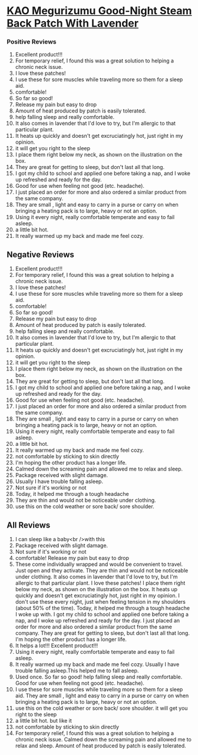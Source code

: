# [KAO Megurizumu Good-Night Steam Back Patch With Lavender](https://products.checkmycream.com/products/KAO-Megurizumu-Good-Night-Steam-Back-Patch-With-Lavender.html)

### Positive Reviews

<ol>
      <li>Excellent product!!!</li>
      <li>For temporary relief, I found this was a great solution to helping a chronic neck issue.  </li>
      <li>I love these patches!</li>
      <li>I use these for sore muscles while traveling more so them for a sleep aid.</li>
      <li>comfortable!</li>
      <li>So far so good!</li>
      <li>Release my pain but easy to drop</li>
      <li>Amount of heat produced by patch is easily tolerated.</li>
      <li>help falling sleep and really comfortable.</li>
      <li>It also comes in lavender that I&#x27;d love to try, but I&#x27;m allergic to that particular plant.  </li>
      <li>It heats up quickly and doesn&#x27;t get excruciatingly hot, just right in my opinion.</li>
      <li>it will get you right to the sleep</li>
      <li>I place them right below my neck, as shown on the illustration on the box.</li>
      <li>They are great for getting to sleep, but don&#x27;t last all that long.</li>
      <li>I got my child to school and applied one before taking a nap, and I woke up refreshed and ready for the day.</li>
      <li>Good for use when feeling not good (etc. headache).</li>
      <li>I just placed an order for more and also ordered a similar product from the same company.</li>
      <li>They are small , light and easy to carry in a purse or carry on when bringing a heating pack is to large, heavy or not an option.</li>
      <li>Using it every night, really comfortable temperate and easy to fail asleep.</li>
      <li>a little bit hot.</li>
      <li>It really warmed up my back and made me feel cozy.</li>
</ol>


<h2>Negative Reviews</h2>
<ol>
<li> Excellent product!!!</li>
<li> For temporary relief, I found this was a great solution to helping a chronic neck issue.  </li>
<li> I love these patches!</li>
<li> I use these for sore muscles while traveling more so them for a sleep aid.</li>
<li> comfortable!</li>
<li> So far so good!</li>
<li> Release my pain but easy to drop</li>
<li> Amount of heat produced by patch is easily tolerated.</li>
<li> help falling sleep and really comfortable.</li>
<li> It also comes in lavender that I&#x27;d love to try, but I&#x27;m allergic to that particular plant.  </li>
<li> It heats up quickly and doesn&#x27;t get excruciatingly hot, just right in my opinion.</li>
<li> it will get you right to the sleep</li>
<li> I place them right below my neck, as shown on the illustration on the box.</li>
<li> They are great for getting to sleep, but don&#x27;t last all that long.</li>
<li> I got my child to school and applied one before taking a nap, and I woke up refreshed and ready for the day.</li>
<li> Good for use when feeling not good (etc. headache).</li>
<li> I just placed an order for more and also ordered a similar product from the same company.</li>
<li> They are small , light and easy to carry in a purse or carry on when bringing a heating pack is to large, heavy or not an option.</li>
<li> Using it every night, really comfortable temperate and easy to fail asleep.</li>
<li> a little bit hot.</li>
<li> It really warmed up my back and made me feel cozy.</li>
<li> not comfortable by sticking to skin directly</li>
<li> I&#x27;m hoping the other product has a longer life.</li>
<li> Calmed down the screaming pain and allowed me to relax and sleep.  </li>
<li> Package received with slight damage.</li>
<li> Usually I have trouble falling asleep.</li>
<li> Not sure if it&#x27;s working or not</li>
<li> Today, it helped me through a tough headache</li>
<li> They are thin and would not be noticeable under clothing.</li>
<li> use this on the cold weather or sore back/ sore shoulder.</li>
</ol>

<h2>All Reviews</h2>

<ol>
    <li> I can sleep like a baby&lt;br /&gt;with this</li>
    <li> Package received with slight damage.</li>
    <li> Not sure if it&#x27;s working or not</li>
    <li> comfortable! Release my pain but easy to drop</li>
    <li> These come individually wrapped and would be convenient to travel. Just open and they activate. They are thin and would not be noticeable under clothing. It also comes in lavender that I&#x27;d love to try, but I&#x27;m allergic to that particular plant.  I love these patches! I place them right below my neck, as shown on the illustration on the box. It heats up quickly and doesn&#x27;t get excruciatingly hot, just right in my opinion. I don&#x27;t use these every night, just when feeling tension in my shoulders (about 50% of the time). Today, it helped me through a tough headache I woke up with. I got my child to school and applied one before taking a nap, and I woke up refreshed and ready for the day. I just placed an order for more and also ordered a similar product from the same company. They are great for getting to sleep, but don&#x27;t last all that long. I&#x27;m hoping the other product has a longer life.</li>
    <li> It helps a lot!!! Excellent product!!!</li>
    <li> Using it every night, really comfortable temperate and easy to fail asleep.</li>
    <li> It really warmed up my back and made me feel cozy. Usually I have trouble falling asleep.This helped me to fall asleep.</li>
    <li> Used once. So far so good! help falling sleep and really comfortable. Good for use when feeling not good (etc. headache).</li>
    <li> I use these for sore muscles while traveling more so them for a sleep aid. They are small , light and easy to carry in a purse or carry on when bringing a heating pack is to large, heavy or not an option.</li>
    <li> use this on the cold weather or sore back/ sore shoulder. it will get you right to the sleep</li>
    <li> a little bit hot. but like it</li>
    <li> not comfortable by sticking to skin directly</li>
    <li> For temporary relief, I found this was a great solution to helping a chronic neck issue.  Calmed down the screaming pain and allowed me to relax and sleep.  Amount of heat produced by patch is easily tolerated.</li>
</ol>




